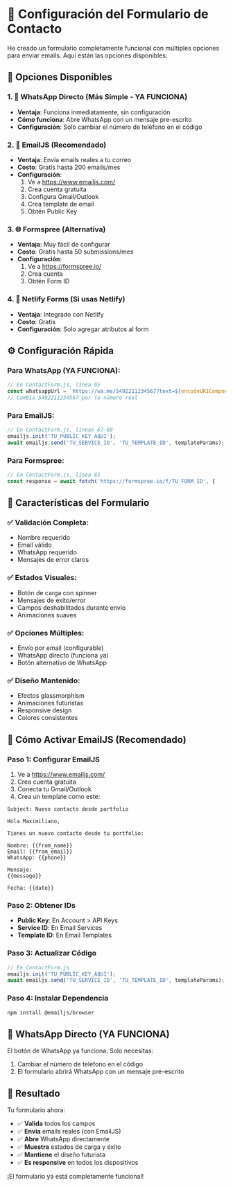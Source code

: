 # 📧 Configuración del Formulario de Contacto

He creado un formulario completamente funcional con múltiples opciones para enviar emails. Aquí están las opciones disponibles:

## 🚀 Opciones Disponibles

### 1. 📱 WhatsApp Directo (Más Simple - YA FUNCIONA)
- **Ventaja**: Funciona inmediatamente, sin configuración
- **Cómo funciona**: Abre WhatsApp con un mensaje pre-escrito
- **Configuración**: Solo cambiar el número de teléfono en el código

### 2. 📧 EmailJS (Recomendado)
- **Ventaja**: Envía emails reales a tu correo
- **Costo**: Gratis hasta 200 emails/mes
- **Configuración**: 
  1. Ve a https://www.emailjs.com/
  2. Crea cuenta gratuita
  3. Configura Gmail/Outlook
  4. Crea template de email
  5. Obtén Public Key

### 3. 🌐 Formspree (Alternativa)
- **Ventaja**: Muy fácil de configurar
- **Costo**: Gratis hasta 50 submissions/mes
- **Configuración**: 
  1. Ve a https://formspree.io/
  2. Crea cuenta
  3. Obtén Form ID

### 4. 🚀 Netlify Forms (Si usas Netlify)
- **Ventaja**: Integrado con Netlify
- **Costo**: Gratis
- **Configuración**: Solo agregar atributos al form

## ⚙️ Configuración Rápida

### Para WhatsApp (YA FUNCIONA):
```javascript
// En ContactForm.js, línea 95
const whatsappUrl = `https://wa.me/5492211234567?text=${encodeURIComponent(message)}`;
// Cambia 5492211234567 por tu número real
```

### Para EmailJS:
```javascript
// En ContactForm.js, líneas 67-68
emailjs.init('TU_PUBLIC_KEY_AQUI');
await emailjs.send('TU_SERVICE_ID', 'TU_TEMPLATE_ID', templateParams);
```

### Para Formspree:
```javascript
// En ContactForm.js, línea 85
const response = await fetch('https://formspree.io/f/TU_FORM_ID', {
```

## 🎯 Características del Formulario

### ✅ Validación Completa:
- Nombre requerido
- Email válido
- WhatsApp requerido
- Mensajes de error claros

### ✅ Estados Visuales:
- Botón de carga con spinner
- Mensajes de éxito/error
- Campos deshabilitados durante envío
- Animaciones suaves

### ✅ Opciones Múltiples:
- Envío por email (configurable)
- WhatsApp directo (funciona ya)
- Botón alternativo de WhatsApp

### ✅ Diseño Mantenido:
- Efectos glassmorphism
- Animaciones futuristas
- Responsive design
- Colores consistentes

## 🔧 Cómo Activar EmailJS (Recomendado)

### Paso 1: Configurar EmailJS
1. Ve a https://www.emailjs.com/
2. Crea cuenta gratuita
3. Conecta tu Gmail/Outlook
4. Crea un template como este:

```
Subject: Nuevo contacto desde portfolio

Hola Maximiliano,

Tienes un nuevo contacto desde tu portfolio:

Nombre: {{from_name}}
Email: {{from_email}}
WhatsApp: {{phone}}

Mensaje:
{{message}}

Fecha: {{date}}
```

### Paso 2: Obtener IDs
- **Public Key**: En Account > API Keys
- **Service ID**: En Email Services
- **Template ID**: En Email Templates

### Paso 3: Actualizar Código
```javascript
// En ContactForm.js
emailjs.init('TU_PUBLIC_KEY_AQUI');
await emailjs.send('TU_SERVICE_ID', 'TU_TEMPLATE_ID', templateParams);
```

### Paso 4: Instalar Dependencia
```bash
npm install @emailjs/browser
```

## 📱 WhatsApp Directo (YA FUNCIONA)

El botón de WhatsApp ya funciona. Solo necesitas:
1. Cambiar el número de teléfono en el código
2. El formulario abrirá WhatsApp con un mensaje pre-escrito

## 🎉 Resultado

Tu formulario ahora:
- ✅ **Valida** todos los campos
- ✅ **Envía** emails reales (con EmailJS)
- ✅ **Abre** WhatsApp directamente
- ✅ **Muestra** estados de carga y éxito
- ✅ **Mantiene** el diseño futurista
- ✅ **Es responsive** en todos los dispositivos

¡El formulario ya está completamente funcional!
